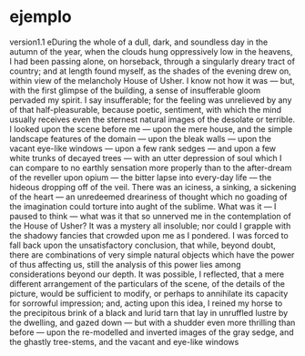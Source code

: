 # ejemplo
version1.1
eDuring the whole of a dull, dark, and soundless day in the autumn of the year, when the clouds hung oppressively low in the heavens, I had been passing alone, on horseback, through a singularly dreary tract of country; and at length found myself, as the shades of the evening drew on, within view of the melancholy House of Usher. I know not how it was — but, with the first glimpse of the building, a sense of insufferable gloom pervaded my spirit. I say insufferable; for the feeling was unrelieved by any of that half-pleasurable, because poetic, sentiment, with which the mind usually receives even the sternest natural images of the desolate or terrible. I looked upon the scene before me — upon the mere house, and the simple landscape features of the domain — upon the bleak walls — upon the vacant eye-like windows — upon a few rank sedges — and upon a few white trunks of decayed trees — with an utter depression of soul which I can compare to no earthly sensation more properly than to the after-dream of the reveller upon opium — the bitter lapse into every-day life — the hideous dropping off of the veil. There was an iciness, a sinking, a sickening of the heart — an unredeemed dreariness of thought which no goading of the imagination could torture into aught of the sublime. What was it — I paused to think — what was it that so unnerved me in the contemplation of the House of Usher? It was a mystery all insoluble; nor could I grapple with the shadowy fancies that crowded upon me as I pondered. I was forced to fall back upon the unsatisfactory conclusion, that while, beyond doubt, there are combinations of very simple natural objects which have the power of thus affecting us, still the analysis of this power lies among considerations beyond our depth. It was possible, I reflected, that a mere different arrangement of the particulars of the scene, of the details of the picture, would be sufficient to modify, or perhaps to annihilate its capacity for sorrowful impression; and, acting upon this idea, I reined my horse to the precipitous brink of a black and lurid tarn that lay in unruffled lustre by the dwelling, and gazed down — but with a shudder even more thrilling than before — upon the re-modelled and inverted images of the gray sedge, and the ghastly tree-stems, and the vacant and eye-like windows
